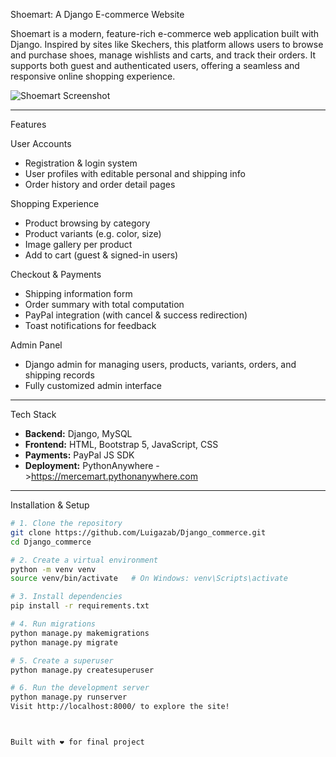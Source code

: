 Shoemart: A Django E-commerce Website

Shoemart is a modern, feature-rich e-commerce web application built with Django. Inspired by sites like Skechers, this platform allows users to browse and purchase shoes, manage wishlists and carts, and track their orders. It supports both guest and authenticated users, offering a seamless and responsive online shopping experience.

![Shoemart Screenshot](![image](https://github.com/user-attachments/assets/466c4366-11f2-4416-a9f9-c53393f61f9a))

---

Features

User Accounts
- Registration & login system
- User profiles with editable personal and shipping info
- Order history and order detail pages

Shopping Experience
- Product browsing by category
- Product variants (e.g. color, size)
- Image gallery per product
- Add to cart (guest & signed-in users)

Checkout & Payments
- Shipping information form
- Order summary with total computation
- PayPal integration (with cancel & success redirection)
- Toast notifications for feedback

 Admin Panel
- Django admin for managing users, products, variants, orders, and shipping records
- Fully customized admin interface

---

Tech Stack

- **Backend:** Django, MySQL
- **Frontend:** HTML, Bootstrap 5, JavaScript, CSS
- **Payments:** PayPal JS SDK
- **Deployment:** PythonAnywhere ->https://mercemart.pythonanywhere.com

---

Installation & Setup

```bash
# 1. Clone the repository
git clone https://github.com/Luigazab/Django_commerce.git
cd Django_commerce

# 2. Create a virtual environment
python -m venv venv
source venv/bin/activate   # On Windows: venv\Scripts\activate

# 3. Install dependencies
pip install -r requirements.txt

# 4. Run migrations
python manage.py makemigrations
python manage.py migrate

# 5. Create a superuser
python manage.py createsuperuser

# 6. Run the development server
python manage.py runserver
Visit http://localhost:8000/ to explore the site!



Built with ❤️ for final project


